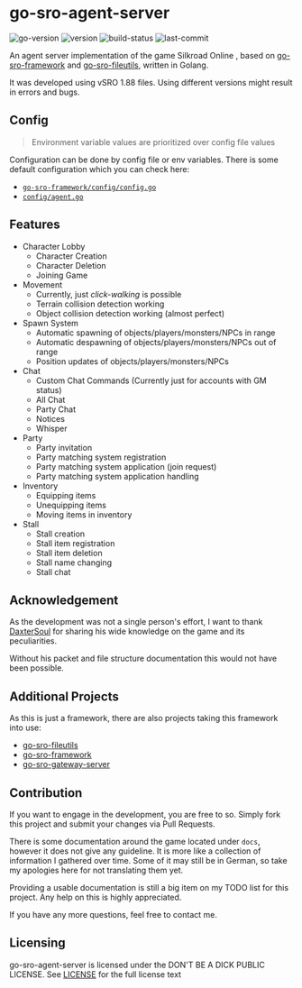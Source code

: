 # go-sro-agent-server

![go-version](https://img.shields.io/github/go-mod/go-version/ferdoran/go-sro-agent-server)
![version](https://img.shields.io/github/v/tag/ferdoran/go-sro-agent-server?label=version)
![build-status](https://img.shields.io/github/workflow/status/ferdoran/go-sro-agent-server/Build%20and%20Publish%20Docker%20Image)
![last-commit](https://img.shields.io/github/last-commit/ferdoran/go-sro-agent-server)

An agent server implementation of the game Silkroad Online ,
based on [go-sro-framework](https://github.com/ferdoran/go-sro-framework) 
and [go-sro-fileutils](https://github.com/ferdoran/go-sro-fileutils),
written in Golang.

It was developed using vSRO 1.88 files.
Using different versions might result in errors and bugs.

## Config
> Environment variable values are prioritized over config file values

Configuration can be done by config file or env variables.
There is some default configuration which you can check here:

- [`go-sro-framework/config/config.go`](https://github.com/ferdoran/go-sro-framework/tree/master/config/config.go)
- [`config/agent.go`](https://github.com/ferdoran/go-sro-agent-server/tree/master/config/agent.go)

## Features

- Character Lobby
    - Character Creation
    - Character Deletion
    - Joining Game
- Movement
  - Currently, just _click-walking_ is possible
  - Terrain collision detection working
  - Object collision detection working (almost perfect)
- Spawn System
  - Automatic spawning of objects/players/monsters/NPCs in range
  - Automatic despawning of objects/players/monsters/NPCs out of range
  - Position updates of objects/players/monsters/NPCs
- Chat
  - Custom Chat Commands (Currently just for accounts with GM status)
  - All Chat
  - Party Chat
  - Notices
  - Whisper
- Party
  - Party invitation
  - Party matching system registration
  - Party matching system application (join request)
  - Party matching system application handling
- Inventory
  - Equipping items
  - Unequipping items
  - Moving items in inventory
- Stall
  - Stall creation
  - Stall item registration
  - Stall item deletion
  - Stall name changing
  - Stall chat

## Acknowledgement

As the development was not a single person's effort,
I want to thank [DaxterSoul](https://www.elitepvpers.com/forum/members/1084164-daxtersoul.html)
for sharing his wide knowledge on the game and its peculiarities.

Without his packet and file structure documentation this would not have been possible.

## Additional Projects

As this is just a framework, there are also projects taking this framework into use:

- [go-sro-fileutils](https://github.com/ferdoran/go-sro-fileutils)
- [go-sro-framework](https://github.com/ferdoran/go-sro-framework)
- [go-sro-gateway-server](https://github.com/ferdoran/go-sro-gateway-server)

## Contribution

If you want to engage in the development, you are free to so.
Simply fork this project and submit your changes via Pull Requests.

There is some documentation around the game located under `docs`,
however it does not give any guideline.
It is more like a collection of information I gathered over time.
Some of it may still be in German, so take my apologies here for not translating them yet.

Providing a usable documentation is still a big item on my TODO list for this project.
Any help on this is highly appreciated.

If you have any more questions, feel free to contact me.

## Licensing

go-sro-agent-server is licensed under the DON'T BE A DICK PUBLIC LICENSE.
See [LICENSE](LICENSE) for the full license text